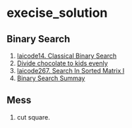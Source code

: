 # execise_solution
## Binary Search
1. [laicode14. Classical Binary Search](https://github.com/WangXinYiNiu/execise_solution/blob/main/laicode14.%20Classical%20Binary%20Search.md)
2. [Divide chocolate to kids evenly](https://github.com/WangXinYiNiu/execise_solution/blob/main/chocolate%20question.md)
3. [laicode267. Search In Sorted Matrix I](https://github.com/WangXinYiNiu/execise_solution/blob/main/267.%20Search%20In%20Sorted%20Matrix%20I.md)
4. [Binary Search Summay](https://github.com/WangXinYiNiu/execise_solution/blob/main/Binary%20Search%20Summary.md)

## Mess
1. cut square.
